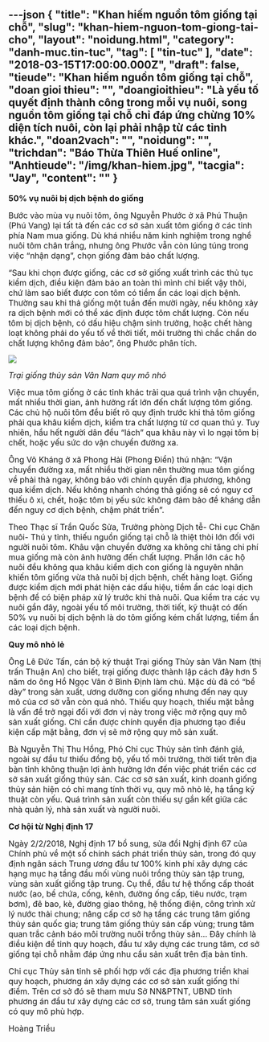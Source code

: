 ---json
{
    "title": "Khan hiếm nguồn tôm giống tại chỗ",
    "slug": "khan-hiem-nguon-tom-giong-tai-cho",
    "layout": "noidung.html",
    "category": "danh-muc.tin-tuc",
    "tag": [
        "tin-tuc"
    ],
    "date": "2018-03-15T17:00:00.000Z",
    "draft": false,
    "tieude": "Khan hiếm nguồn tôm giống tại chỗ",
    "doan gioi thieu": "",
    "doangioithieu": "Là yếu tố quyết định thành công trong mỗi vụ nuôi, song nguồn tôm giống tại chỗ chỉ đáp ứng chừng 10% diện tích nuôi, còn lại phải nhập từ các tỉnh khác.",
    "doan2vach": "",
    "noidung": "",
    "trichdan": "Báo Thừa Thiên Huế online",
    "Anhtieude": "/img/khan-hiem.jpg",
    "tacgia": "Jay",
    "__content__": ""
}
---
<p><span style="font-size:16px"><strong>50% vụ nu&ocirc;i bị dịch bệnh do giống</strong></span></p>

<p><span style="font-size:16px">Bước v&agrave;o m&ugrave;a vụ nu&ocirc;i t&ocirc;m, &ocirc;ng Nguyễn Phước ở x&atilde; Ph&uacute; Thuận (Ph&uacute; Vang) lại tất tả đến c&aacute;c cơ sở sản xuất t&ocirc;m giống ở c&aacute;c tỉnh ph&iacute;a Nam mua giống. D&ugrave; kh&aacute; nhiều năm kinh nghiệm trong nghề nu&ocirc;i t&ocirc;m ch&acirc;n trắng, nhưng &ocirc;ng Phước vẫn c&ograve;n l&uacute;ng t&uacute;ng trong việc &ldquo;nhận dạng&rdquo;, chọn giống đảm bảo chất lượng.</span></p>

<p><span style="font-size:16px">&ldquo;Sau khi chọn được giống, c&aacute;c cơ sở giống xuất tr&igrave;nh c&aacute;c thủ tục kiểm dịch, điều kiện đảm bảo an to&agrave;n th&igrave; m&igrave;nh chỉ biết vậy th&ocirc;i, chứ l&agrave;m sao biết được con t&ocirc;m c&oacute; tiềm ẩn c&aacute;c loại dịch bệnh. Thường sau khi thả giống một tuần đến mười ng&agrave;y, nếu kh&ocirc;ng xảy ra dịch bệnh mới c&oacute; thể x&aacute;c định được t&ocirc;m chất lượng. C&ograve;n nếu t&ocirc;m bị dịch bệnh, c&oacute; dấu hiệu chậm sinh trưởng, hoặc chết h&agrave;ng loạt kh&ocirc;ng phải do yếu tố về thời tiết, m&ocirc;i trường th&igrave; chắc chắn do chất lượng kh&ocirc;ng đảm bảo&rdquo;, &ocirc;ng Phước ph&acirc;n t&iacute;ch.</span></p>

<p><span style="font-size:16px"><img src="http://image.baothuathienhue.vn/fckeditor/upload/2018/20180309/images/khan-hiem1.jpg" /></span></p>

<p><span style="font-size:16px"><em>Trại giống thủy sản V&acirc;n Nam quy m&ocirc; nhỏ</em>&nbsp;</span></p>

<p><span style="font-size:16px">Việc mua t&ocirc;m giống ở c&aacute;c tỉnh kh&aacute;c trải qua qu&aacute; tr&igrave;nh vận chuyển, mất nhiều thời gian, ảnh hưởng rất lớn đến chất lượng t&ocirc;m giống. C&aacute;c chủ hộ nu&ocirc;i t&ocirc;m đều biết r&otilde; quy định trước khi thả t&ocirc;m giống phải qua kh&acirc;u kiểm dịch, kiểm tra chất lượng từ cơ quan th&uacute; y. Tuy nhi&ecirc;n, hầu hết người d&acirc;n đều &ldquo;l&aacute;ch&rdquo; qua kh&acirc;u n&agrave;y v&igrave; lo ngại t&ocirc;m bị chết, hoặc yếu sức do vận chuyển đường xa.</span></p>

<p><span style="font-size:16px">&Ocirc;ng V&otilde; Kh&aacute;ng ở x&atilde; Phong Hải (Phong Điền) th&uacute; nhận: &ldquo;Vận chuyển đường xa, mất nhiều thời gian n&ecirc;n thường mua t&ocirc;m giống về phải thả ngay, kh&ocirc;ng b&aacute;o với ch&iacute;nh quyền địa phương, kh&ocirc;ng qua kiểm dịch. Nếu kh&ocirc;ng nhanh ch&oacute;ng thả giống sẽ c&oacute; nguy cơ thiếu &ocirc; xi, chết, hoặc t&ocirc;m bị yếu sức kh&ocirc;ng đảm bảo đề kh&aacute;ng dẫn đến nguy cơ dịch bệnh, chậm ph&aacute;t triển&rdquo;.</span></p>

<p><span style="font-size:16px">Theo Thạc sĩ Trần Quốc Sửa, Trưởng ph&ograve;ng Dịch tễ- Chi cục Chăn nu&ocirc;i- Th&uacute; y tỉnh, thiếu nguồn giống tại chỗ l&agrave; thiệt th&ograve;i lớn đối với người nu&ocirc;i t&ocirc;m. Kh&acirc;u vận chuyển đường xa kh&ocirc;ng chỉ tăng chi ph&iacute; mua giống m&agrave; c&ograve;n ảnh hưởng đến chất lượng. Phần lớn c&aacute;c hộ nu&ocirc;i đều kh&ocirc;ng qua kh&acirc;u kiểm dịch con giống l&agrave; nguy&ecirc;n nh&acirc;n khiến t&ocirc;m giống vừa thả nu&ocirc;i bị dịch bệnh, chết h&agrave;ng loạt. Giống được kiểm dịch mới ph&aacute;t hiện c&aacute;c dấu hiệu, tiềm ẩn c&aacute;c loại dịch bệnh để c&oacute; biện ph&aacute;p xử l&yacute; trước khi thả nu&ocirc;i. Qua kiểm tra c&aacute;c vụ nu&ocirc;i gần đ&acirc;y, ngo&agrave;i yếu tố m&ocirc;i trường, thời tiết, kỹ thuật c&oacute; đến 50% vụ nu&ocirc;i bị dịch bệnh l&agrave; do t&ocirc;m giống k&eacute;m chất lượng, tiềm ẩn c&aacute;c loại dịch bệnh.</span></p>

<p><span style="font-size:16px"><strong>Quy m&ocirc; nhỏ lẻ&nbsp;</strong></span></p>

<p><span style="font-size:16px">&Ocirc;ng L&ecirc; Đức Tấn, c&aacute;n bộ kỹ thuật Trại giống Thủy sản V&acirc;n Nam (thị trấn Thuận An) cho biết, trại giống được th&agrave;nh lập c&aacute;ch đ&acirc;y hơn 5 năm do &ocirc;ng Hồ Ngọc V&acirc;n ở B&igrave;nh Định l&agrave;m chủ. Mặc d&ugrave; đ&atilde; c&oacute; &ldquo;bề d&agrave;y&rdquo; trong sản xuất, ương dưỡng con giống nhưng đến nay quy m&ocirc; của cơ sở vẫn c&ograve;n qu&aacute; nhỏ. Thiếu quy hoạch, thiếu mặt bằng l&agrave; vấn đề trở ngại đối với đơn vị n&agrave;y trong việc mở rộng quy m&ocirc; sản xuất giống. Chỉ cần được ch&iacute;nh quyền địa phương tạo điều kiện cấp mặt bằng, đơn vị sẽ mở rộng quy m&ocirc; sản xuất.</span></p>

<p><span style="font-size:16px">B&agrave; Nguyễn Thị Thu Hồng, Ph&oacute; Chi cục Thủy sản tỉnh đ&aacute;nh gi&aacute;, ngo&agrave;i sự đầu tư thiếu đồng bộ, yếu tố m&ocirc;i trường, thời tiết tr&ecirc;n địa b&agrave;n tỉnh kh&ocirc;ng thuận lợi ảnh hưởng lớn đến việc ph&aacute;t triển c&aacute;c cơ sở sản xuất giống thủy sản. C&aacute;c cơ sở sản xuất, kinh doanh giống thủy sản hiện c&oacute; chỉ mang t&iacute;nh thời vụ, quy m&ocirc; nhỏ lẻ, hạ tầng kỹ thuật c&ograve;n yếu. Qu&aacute; tr&igrave;nh sản xuất c&ograve;n thiếu sự gắn kết giữa c&aacute;c nh&agrave; quản l&yacute;, nh&agrave; sản xuất v&agrave; người nu&ocirc;i.</span></p>

<p><span style="font-size:16px"><strong>Cơ hội từ Nghị định 17</strong></span></p>

<p><span style="font-size:16px">Ng&agrave;y 2/2/2018, Nghị định 17 bổ sung, sửa đổi Nghị định 67 của Ch&iacute;nh phủ về một số ch&iacute;nh s&aacute;ch ph&aacute;t triển thủy sản, trong đ&oacute; quy định ng&acirc;n s&aacute;ch Trung ương đầu tư 100% kinh ph&iacute; x&acirc;y dựng c&aacute;c hạng mục hạ tầng đầu mối v&ugrave;ng nu&ocirc;i trồng thủy sản tập trung, v&ugrave;ng sản xuất giống tập trung. Cụ thể, đầu tư hệ thống cấp tho&aacute;t nước (ao, bể chứa, cống, k&ecirc;nh, đường ống cấp, ti&ecirc;u nước, trạm bơm), đ&ecirc; bao, k&egrave;, đường giao th&ocirc;ng, hệ thống điện, c&ocirc;ng tr&igrave;nh xử l&yacute; nước thải chung; n&acirc;ng cấp cơ sở hạ tầng c&aacute;c trung t&acirc;m giống thủy sản quốc gia; trung t&acirc;m giống thủy sản cấp v&ugrave;ng; trung t&acirc;m quan trắc cảnh b&aacute;o m&ocirc;i trường nu&ocirc;i trồng thủy sản&hellip; Đ&acirc;y ch&iacute;nh l&agrave; điều kiện để tỉnh quy hoạch, đầu tư x&acirc;y dựng c&aacute;c trung t&acirc;m, cơ sở giống tại chỗ nhằm đ&aacute;p ứng nhu cầu sản xuất tr&ecirc;n địa b&agrave;n tỉnh.</span></p>

<p><span style="font-size:16px">Chi cục Thủy sản tỉnh sẽ phối hợp với c&aacute;c địa phương triển khai quy hoạch, phương &aacute;n x&acirc;y dựng c&aacute;c cơ sở sản xuất giống th&iacute; điểm. Tr&ecirc;n cơ sở đ&oacute; sẽ tham mưu Sở NN&amp;PTNT, UBND tỉnh phương &aacute;n đầu tư x&acirc;y dựng c&aacute;c cơ sở, trung t&acirc;m sản xuất giống c&oacute; quy m&ocirc; ph&ugrave; hợp.</span></p>

<p><span style="font-size:16px">Ho&agrave;ng Triều</span></p>
